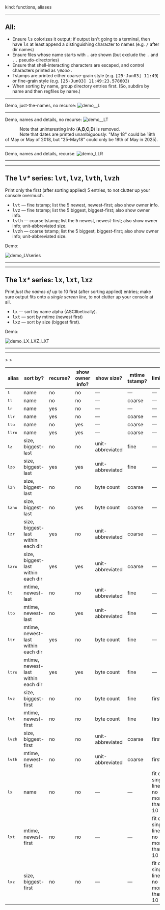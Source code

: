 kind: functions, aliases
<hr/>


<h2>All:</h2>
<ul>
  <li>Ensure <tt>ls</tt> colorizes it output; if output isn't going to a terminal, then have <tt>ls</tt> at least append a distinguishing character to names (e.g. <tt>/</tt> after dir names)</li>
  <li>Ensure files whose name starts with <tt>.</tt> are shown (but exclude the <tt>.</tt> and <tt>..</tt> pseudo-directories) </li>
  <li>Ensure that shell-interacting characters are escaped, and control characters printed as <tt>\0</tt><i>ooo</i> . </li>
  <li>Tstamps are printed either coarse-grain style (e.g. <tt>[25-Jun03] 11:49</tt>) or fine-grain style (e.g. <tt>[25-Jun03] 11:49:23.578603</tt>)</li>
  <li>When sorting by name, group directory entries first.  (So, subdirs by name and then regfiles by name.)</li>
</ul>




<hr/>

Demo, just-the-names, no recurse:
![demo__L](https://github.com/user-attachments/assets/9dfe133b-3861-4e5f-9d7e-1f65fc1a52f6)

<hr/>

Demo, names and details, no recurse:
![demo__LT](https://github.com/user-attachments/assets/dbaba505-604b-4f75-a8ea-4f28929a7d21)

 <div class="sidebar">
&nbsp;&nbsp;&nbsp;&nbsp;&nbsp;&nbsp;&nbsp;&nbsp;&nbsp;&nbsp;&nbsp;&nbsp;Note that uninteresting info (<b>A</b>,<b>B</b>,<b>C</b>,<b>D</b>) is removed.<br/>
&nbsp;&nbsp;&nbsp;&nbsp;&nbsp;&nbsp;&nbsp;&nbsp;&nbsp;&nbsp;&nbsp;&nbsp;Note that dates are printed unambiguously: "May 18" could be 18th of May or May of 2018, but "25-May18" could only be 18th of May in 2025).
</div>
  
<hr/>

Demo, names and details, recurse:
![demo_LLR](https://github.com/user-attachments/assets/3a214e57-4250-4095-993f-49c8075b7984)


<hr/><hr/>
<h2>The <tt>lv</tt><i>*</i> series: <tt>lvt</tt>, <tt>lvz</tt>, <tt>lvth</tt>, <tt>lvzh</tt> </h2>
Print only the first (after sorting applied) 5 entries, to not clutter up your console overmuch.
<ul>
  <li><tt>lvt</tt>&nbsp;&mdash;&nbsp;fine tstamp; list the 5 newest, newest-first; also show owner info.</li>  
  <li><tt>lvz</tt>&nbsp;&mdash;&nbsp;fine tstamp; list the 5 biggest, biggest-first; also show owner info.</li>
  <li><tt>lvth</tt>&nbsp;&mdash;&nbsp;coarse tstamp; list the 5 newest, newest-first; also show owner info; unit-abbreviated size.</li>
  <li><tt>lvzh</tt>&nbsp;&mdash;&nbsp;coarse tstamp; list the 5 biggest, biggest-first; also show owner info; unit-abbreviated size.</li>
</ul>
Demo:

![demo_LVseries](https://github.com/user-attachments/assets/5fc4db11-e768-4381-ac6d-1f869c8f82e6)


<hr/><hr/>
<h2>The <tt>lx</tt><i>*</i> series: <tt>lx</tt>, <tt>lxt</tt>, <tt>lxz</tt></h2>
Print <i>just the names of</i> up to 10 first (after sorting applied) entries; make sure output fits onto a <i>single screen line</i>, to not clutter up your console at all.
<ul>
  <li><tt>lx</tt>&nbsp;&mdash;&nbsp;sort by name alpha (ASCIIbetically).</li>  
  <li><tt>lxt</tt>&nbsp;&mdash;&nbsp;sort by mtime (newest first)</li>
  <li><tt>lxz</tt>&nbsp;&mdash;&nbsp;sort by size (biggest first).</li>
</ul>
Demo:

![demo_LX_LXZ_LXT](https://github.com/user-attachments/assets/45e9038a-64ba-45b3-96cb-186b9bcd2fff)


<hr/><hr/>
<table>
    <thead><tr>
        <th>alias</th><th>sort by?</th><th>recurse?</th><th>show owner info?</th><th>show size?</th><th>mtime tstamp?</th><th>limits?</th>
   </tr></thead>
  <tbody>
<tr><td><tt>l</tt></td><td>name</td><td>no</td><td>no</td><td>&mdash;</td><td>&mdash;</td><td>&mdash;</td></tr>
<tr><td><tt>ll</tt></td><td>name</td><td>no</td><td>no</td><td>&mdash;</td><td>coarse</td><td>&mdash;</td></tr>
    <!--            -->
<tr><td><tt>lr</tt></td><td>name</td><td>yes</td><td>no</td><td>&mdash;</td><td>&mdash;</td><td>&mdash;</td></tr>
<tr><td><tt>llr</tt></td><td>name</td><td>yes</td><td>no</td><td>&mdash;</td><td>coarse</td><td>&mdash;</td></tr>
<!--            -->
<tr><td><tt>llo</tt></td><td>name</td><td>no</td><td>yes</td><td>&mdash;</td><td>coarse</td><td>&mdash;</td></tr>
<tr><td><tt>llro</tt></td><td>name</td><td>yes</td><td>yes</td><td>&mdash;</td><td>coarse</td><td>&mdash;</td></tr>
    <!--            -->

<tr><td><tt>lz</tt></td><td>size, biggest-last</td><td>no</td><td>no</td><td>unit-abbreviated</td><td>fine</td><td>&mdash;</td></tr>
<tr><td><tt>lzo</tt></td><td>size, biggest-last</td><td>yes</td><td>yes</td><td>unit-abbreviated</td><td>fine</td><td>&mdash;</td></tr>
    <!--            -->
<tr><td><tt>lzh</tt></td><td>size, biggest-last</td><td>no</td><td>no</td><td>byte count</td><td>coarse</td><td>&mdash;</td></tr>
<tr><td><tt>lzho</tt></td><td>size, biggest-last</td><td>no</td><td>yes</td><td>byte count</td><td>coarse</td><td>&mdash;</td></tr>
    <!--            -->
<tr><td><tt>lzr</tt></td><td>size, biggest-last within each dir</td><td>yes</td><td>no</td><td>unit-abbreviated</td><td>coarse</td><td>&mdash;</td></tr>
<tr><td><tt>lzro</tt></td><td>size, biggest-last within each dir</td><td>yes</td><td>yes</td><td>unit-abbreviated</td><td>coarse</td><td>&mdash;</td></tr>
    <!--            -->
<tr><td><tt>lt</tt></td><td>mtime, newest-last</td><td>no</td><td>no</td><td>unit-abbreviated</td><td>fine</td><td>&mdash;</td></tr>
<tr><td><tt>lto</tt></td><td>mtime, newest-last</td><td>no</td><td>yes</td><td>unit-abbreviated</td><td>fine</td><td>&mdash;</td></tr>
    <!--            -->
<tr><td><tt>ltr</tt></td><td>mtime, newest-last within each dir</td><td>yes</td><td>no</td><td>byte count</td><td>fine</td><td>&mdash;</td></tr>
<tr><td><tt>ltro</tt></td><td>mtime, newest-last within each dir</td><td>yes</td><td>yes</td><td>byte count</td><td>fine</td><td>&mdash;</td></tr>
<!--            -->
<tr><td><tt>lvz</tt></td><td>size, biggest-first</td><td>no</td><td>no</td><td>byte count</td><td>fine</td><td>first 5</td></tr>
<tr><td><tt>lvt</tt></td><td>mtime, newest-first</td><td>no</td><td>no</td><td>byte count</td><td>fine</td><td>first 5</td></tr>>
<tr><td><tt>lvzh</tt></td><td>size, biggest-first</td><td>no</td><td>no</td><td>unit-abbreviated</td><td>coarse</td><td>first 5</td></tr>
<tr><td><tt>lvth</tt></td><td>mtime, newest-first</td><td>no</td><td>no</td><td>unit-abbreviated</td><td>coarse</td><td>first 5</td></tr>>
<!--            -->
<tr><td><tt>lx</tt></td><td>name</td><td>no</td><td>no</td><td>&mdash;</td><td>&mdash;</td><td>fit on single line; no more than 10</td></tr>
<tr><td><tt>lxt</tt></td><td>mtime, newest-first</td><td>no</td><td>no</td><td>&mdash;</td><td>&mdash;</td><td>fit on single line; no more than 10</td></tr>
<tr><td><tt>lxz</tt></td><td>size, biggest-first</td><td>no</td><td>no</td><td>&mdash;</td><td>&mdash;</td><td>fit on single line; no more than 10</td></tr>
  </tbody>
</table>

